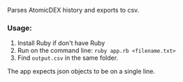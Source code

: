 Parses AtomicDEX history and exports to csv.

### Usage:
1. Install Ruby if don't have Ruby
2. Run on the command line: `ruby app.rb <filename.txt>`
3. Find `output.csv` in the same folder.

The app expects json objects to be on a single line.
